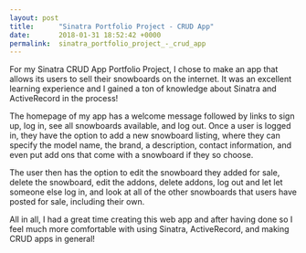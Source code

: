 ```yaml
---
layout: post
title:      "Sinatra Portfolio Project - CRUD App"
date:       2018-01-31 18:52:42 +0000
permalink:  sinatra_portfolio_project_-_crud_app
---
```



For my Sinatra CRUD App Portfolio Project, I chose to make an app that allows its users to sell their snowboards on the internet. It was an excellent learning experience and I gained a ton of knowledge about Sinatra and ActiveRecord in the process! 

The homepage of my app has a welcome message followed by links to sign up, log in, see all snowboards available, and log out. Once a user is logged in, they have the option to add a new snowboard listing, where they can specify the model name, the brand, a description, contact information, and even put add ons that come with a snowboard if they so choose.

The user then has the option to edit the snowboard they added for sale, delete the snowboard, edit the addons, delete addons, log out and let let someone else log in, and look at all of the other snowboards that users have posted for sale, including their own.

All in all, I had a great time creating this web app and after having done so I feel much more comfortable with using Sinatra, ActiveRecord, and making CRUD apps in general!
